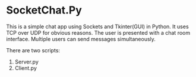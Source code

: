 # SocketChat.Py
This is a simple chat app using Sockets and Tkinter(GUI) in Python. It uses TCP over UDP for obvious reasons.
The user is presented with a chat room interface. Multiple users can send messages simultaneously.

There are two scripts:
1) Server.py
2) Client.py
